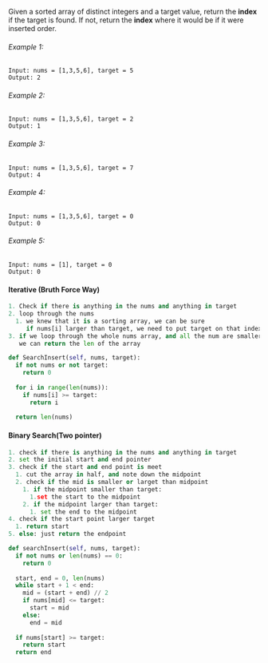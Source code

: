 Given a sorted array of distinct integers and a target value, return the <strong>index</strong> if the target is found.
If not, return the <strong>index</strong> where it would be if it were inserted order.

###### Example 1:
```
Input: nums = [1,3,5,6], target = 5
Output: 2
```
###### Example 2:
```
Input: nums = [1,3,5,6], target = 2
Output: 1
```
###### Example 3:
```
Input: nums = [1,3,5,6], target = 7
Output: 4
```
###### Example 4:
```
Input: nums = [1,3,5,6], target = 0
Output: 0
```
###### Example 5:
```
Input: nums = [1], target = 0
Output: 0
```

#### Iterative (Bruth Force Way)
```python
1. Check if there is anything in the nums and anything in target
2. loop through the nums
  1. we knew that it is a sorting array, we can be sure
     if nums[i] larger than target, we need to put target on that index
3. if we loop through the whole nums array, and all the num are smaller than target
   we can return the len of the array

def SearchInsert(self, nums, target):
  if not nums or not target:
    return 0
  
  for i in range(len(nums)):
    if nums[i] >= target:
      return i
  
  return len(nums)
```

#### Binary Search(Two pointer)
```python
1. check if there is anything in the nums and anything in target
2. set the initial start and end pointer
3. check if the start and end point is meet
  1. cut the array in half, and note down the midpoint
  2. check if the mid is smaller or larget than midpoint
    1. if the midpoint smaller than target:
      1.set the start to the midpoint
    2. if the midpoint larger than target:
      1. set the end to the midpoint
4. check if the start point larger target
  1. return start
5. else: just return the endpoint

def searchInsert(self, nums, target):
  if not nums or len(nums) == 0:
    return 0
  
  start, end = 0, len(nums)
  while start + 1 < end:
    mid = (start + end) // 2
    if nums[mid] <= target:
      start = mid
    else:
      end = mid
  
  if nums[start] >= target:
    return start
  return end
```

